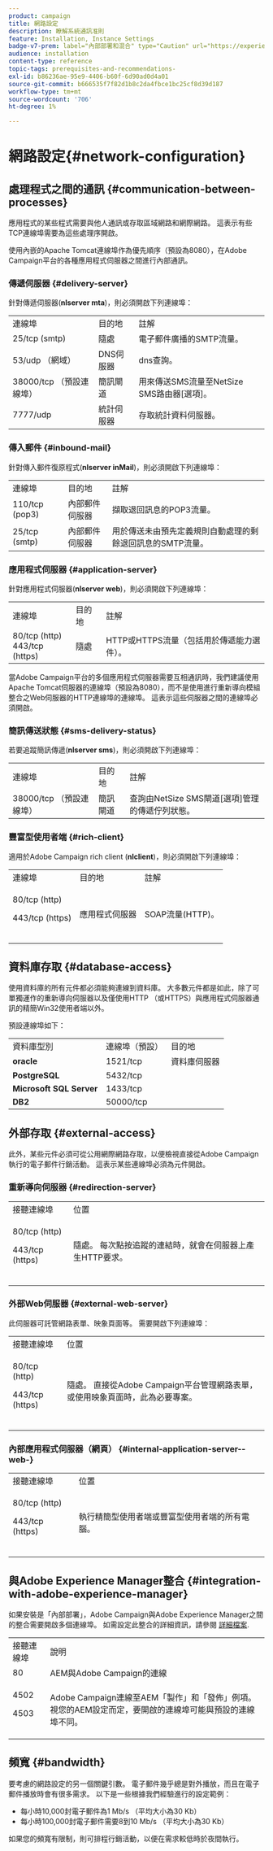 ```yaml
---
product: campaign
title: 網路設定
description: 瞭解系統通訊准則
feature: Installation, Instance Settings
badge-v7-prem: label="內部部署和混合" type="Caution" url="https://experienceleague.adobe.com/docs/campaign-classic/using/installing-campaign-classic/architecture-and-hosting-models/hosting-models-lp/hosting-models.html?lang=zh-Hant" tooltip="僅適用於內部部署和混合部署"
audience: installation
content-type: reference
topic-tags: prerequisites-and-recommendations-
exl-id: b86236ae-95e9-4406-b60f-6d90ad0d4a01
source-git-commit: b666535f7f82d1b8c2da4fbce1bc25cf8d39d187
workflow-type: tm+mt
source-wordcount: '706'
ht-degree: 1%

---
```


# 網路設定{#network-configuration}



## 處理程式之間的通訊 {#communication-between-processes}

應用程式的某些程式需要與他人通訊或存取區域網路和網際網路。 這表示有些TCP連線埠需要為這些處理序開啟。

使用內嵌的Apache Tomcat連線埠作為優先順序（預設為8080），在Adobe Campaign平台的各種應用程式伺服器之間進行內部通訊。

### 傳遞伺服器 {#delivery-server}

針對傳遞伺服器(**nlserver mta**)，則必須開啟下列連線埠：

<table> 
 <tbody> 
  <tr> 
   <td> 連線埠<br /> </td> 
   <td> 目的地<br /> </td> 
   <td> 註解<br /> </td> 
  </tr> 
  <tr> 
   <td> 25/tcp (smtp)<br /> </td> 
   <td> 隨處<br /> </td> 
   <td> 電子郵件廣播的SMTP流量。<br /> </td> 
  </tr> 
  <tr> 
   <td> 53/udp （網域）<br /> </td> 
   <td> DNS伺服器<br /> </td> 
   <td> dns查詢。<br /> </td> 
  </tr> 
  <tr> 
   <td> 38000/tcp （預設連線埠）<br /> </td> 
   <td> 簡訊閘道<br /> </td> 
   <td> 用來傳送SMS流量至NetSize SMS路由器[選項]。<br /> </td> 
  </tr> 
  <tr> 
   <td> 7777/udp<br /> </td> 
   <td> 統計伺服器<br /> </td> 
   <td> 存取統計資料伺服器。<br /> </td> 
  </tr> 
 </tbody> 
</table>

### 傳入郵件 {#inbound-mail}

針對傳入郵件復原程式(**nlserver inMail**)，則必須開啟下列連線埠：

<table> 
 <tbody> 
  <tr> 
   <td> 連線埠<br /> </td> 
   <td> 目的地<br /> </td> 
   <td> 註解<br /> </td> 
  </tr> 
  <tr> 
   <td> 110/tcp (pop3)<br /> </td> 
   <td> 內部郵件伺服器<br /> </td> 
   <td> 擷取退回訊息的POP3流量。<br /> </td> 
  </tr> 
  <tr> 
   <td> 25/tcp (smtp)<br /> </td> 
   <td> 內部郵件伺服器<br /> </td> 
   <td> 用於傳送未由預先定義規則自動處理的剩餘退回訊息的SMTP流量。<br /> </td> 
  </tr> 
 </tbody> 
</table>

### 應用程式伺服器 {#application-server}

針對應用程式伺服器(**nlserver web**)，則必須開啟下列連線埠：

<table> 
 <tbody> 
  <tr> 
   <td> 連線埠<br /> </td> 
   <td> 目的地<br /> </td> 
   <td> 註解<br /> </td> 
  </tr> 
  <tr> 
   <td> 80/tcp (http)<br /> 443/tcp (https)<br /> </td> 
   <td> 隨處<br /> </td> 
   <td> HTTP或HTTPS流量（包括用於傳遞能力選件）。<br /> </td> 
  </tr> 
 </tbody> 
</table>

當Adobe Campaign平台的多個應用程式伺服器需要互相通訊時，我們建議使用Apache Tomcat伺服器的連線埠（預設為8080），而不是使用進行重新導向模組整合之Web伺服器的HTTP連線埠的連線埠。 這表示這些伺服器之間的連線埠必須開啟。

### 簡訊傳送狀態 {#sms-delivery-status}

若要追蹤簡訊傳遞(**nlserver sms**)，則必須開啟下列連線埠：

<table> 
 <tbody> 
  <tr> 
   <td> 連線埠<br /> </td> 
   <td> 目的地<br /> </td> 
   <td> 註解<br /> </td> 
  </tr> 
  <tr> 
   <td> 38000/tcp （預設連線埠）<br /> </td> 
   <td> 簡訊閘道<br /> </td> 
   <td> 查詢由NetSize SMS閘道[選項]管理的傳遞佇列狀態。<br /> </td> 
  </tr> 
 </tbody> 
</table>

### 豐富型使用者端 {#rich-client}

適用於Adobe Campaign rich client (**nlclient**)，則必須開啟下列連線埠：

<table> 
 <tbody> 
  <tr> 
   <td> 連線埠<br /> </td> 
   <td> 目的地<br /> </td> 
   <td> 註解<br /> </td> 
  </tr> 
  <tr> 
   <td><p> 80/tcp (http)</p><p>443/tcp (https)</p><br /> </td> 
   <td> 應用程式伺服器<br /> </td> 
   <td> SOAP流量(HTTP)。<br /> </td> 
  </tr> 
 </tbody> 
</table>

## 資料庫存取 {#database-access}

使用資料庫的所有元件都必須能夠連線到資料庫。 大多數元件都是如此，除了可單獨運作的重新導向伺服器以及僅使用HTTP （或HTTPS）與應用程式伺服器通訊的精簡Win32使用者端以外。

預設連線埠如下：

<table> 
 <tbody> 
  <tr> 
   <td> 資料庫型別<br /> </td> 
   <td> 連線埠（預設）<br /> </td> 
   <td> 目的地<br /> </td> 
  </tr> 
  <tr> 
   <td> <strong>oracle</strong><br /> </td> 
   <td> 1521/tcp<br /> </td> 
   <td> 資料庫伺服器<br /> </td> 
  </tr> 
  <tr> 
   <td> <strong>PostgreSQL</strong><br /> </td> 
   <td> 5432/tcp<br /> </td> 
  </tr> 
  <tr> 
   <td> <strong>Microsoft SQL Server</strong><br /> </td> 
   <td> 1433/tcp<br /> </td> 
  </tr> 
  <tr> 
   <td> <strong>DB2</strong><br /> </td> 
   <td> 50000/tcp<br /> </td> 
  </tr> 
 </tbody> 
</table>

## 外部存取 {#external-access}

此外，某些元件必須可從公用網際網路存取，以便檢視直接從Adobe Campaign執行的電子郵件行銷活動。 這表示某些連線埠必須為元件開啟。

### 重新導向伺服器 {#redirection-server}

<table> 
 <tbody> 
  <tr> 
   <td> 接聽連線埠<br /> </td> 
   <td> 位置<br /> </td> 
  </tr> 
  <tr> 
   <td><p> 80/tcp (http)</p><p> 443/tcp (https)</p><br /> </td> 
   <td> 隨處。 每次點按追蹤的連結時，就會在伺服器上產生HTTP要求。<br /> </td> 
  </tr> 
 </tbody> 
</table>

### 外部Web伺服器 {#external-web-server}

此伺服器可託管網路表單、映象頁面等。 需要開啟下列連線埠：

<table> 
 <tbody> 
  <tr> 
   <td> 接聽連線埠<br /> </td> 
   <td> 位置<br /> </td> 
  </tr> 
  <tr> 
   <td><p> 80/tcp (http)</p><p> 443/tcp (https)</p><br /> </td> 
   <td> 隨處。 直接從Adobe Campaign平台管理網路表單，或使用映象頁面時，此為必要專案。<br /> </td> 
  </tr> 
 </tbody> 
</table>

### 內部應用程式伺服器（網頁） {#internal-application-server--web-}

<table> 
 <tbody> 
  <tr> 
   <td> 接聽連線埠<br /> </td> 
   <td> 位置<br /> </td> 
  </tr> 
  <tr> 
   <td><p> 80/tcp (http)</p><p> 443/tcp (https)</p><br /> </td> 
   <td> 執行精簡型使用者端或豐富型使用者端的所有電腦。<br /> </td> 
  </tr> 
 </tbody> 
</table>

## 與Adobe Experience Manager整合 {#integration-with-adobe-experience-manager}

如果安裝是「內部部署」，Adobe Campaign與Adobe Experience Manager之間的整合需要開啟多個連線埠。 如需設定此整合的詳細資訊，請參閱 [詳細檔案](../../integrations/using/about-adobe-experience-manager.md).

<table> 
 <tbody> 
  <tr> 
   <td> 接聽連線埠<br /> </td> 
   <td> 說明<br /> </td> 
  </tr> 
  <tr> 
   <td> 80<br /> </td> 
   <td> AEM與Adobe Campaign的連線<br /> </td> 
  </tr> 
  <tr> 
   <td><p> 4502</p><p> 4503</p><br /> </td> 
   <td> Adobe Campaign連線至AEM「製作」和「發佈」例項。 視您的AEM設定而定，要開啟的連線埠可能與預設的連線埠不同。<br /> </td> 
  </tr> 
 </tbody> 
</table>

## 頻寬 {#bandwidth}

要考慮的網路設定的另一個關鍵引數。 電子郵件幾乎總是對外播放，而且在電子郵件播放時會有很多需求。 以下是一些根據我們經驗進行的設定範例：

* 每小時10,000封電子郵件為1 Mb/s （平均大小為30 Kb）
* 每小時100,000封電子郵件需要8到10 Mb/s （平均大小為30 Kb）

如果您的頻寬有限制，則可排程行銷活動，以便在需求較低時於夜間執行。
